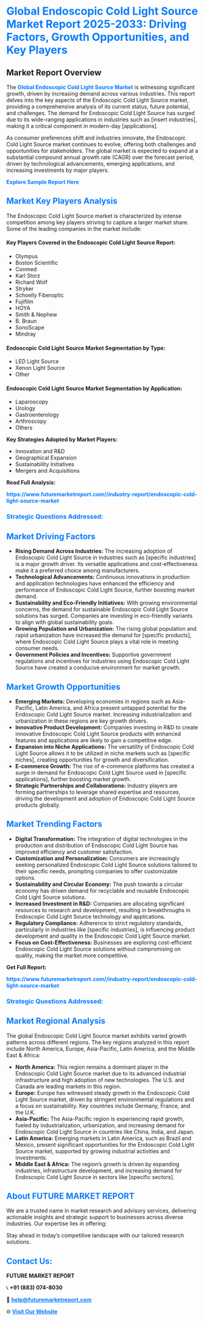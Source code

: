 <h1 style="color: #007BFF;">Global Endoscopic Cold Light Source Market Report 2025-2033: Driving Factors, Growth Opportunities, and Key Players</h1>

<section id="overview">
<h2>Market Report Overview</h2>
<p>The <a href="https://www.futuremarketreport.com//industry-report/endoscopic-cold-light-source-market" style="color: #007BFF; text-decoration: none;"><strong>Global Endoscopic Cold Light Source Market</strong></a> is witnessing significant growth, driven by increasing demand across various industries. This report delves into the key aspects of the Endoscopic Cold Light Source market, providing a comprehensive analysis of its current status, future potential, and challenges. The demand for Endoscopic Cold Light Source has surged due to its wide-ranging applications in industries such as [insert industries], making it a critical component in modern-day [applications].</p>
<p>As consumer preferences shift and industries innovate, the Endoscopic Cold Light Source market continues to evolve, offering both challenges and opportunities for stakeholders. The global market is expected to expand at a substantial compound annual growth rate (CAGR) over the forecast period, driven by technological advancements, emerging applications, and increasing investments by major players.</p>
</section>

<section id="overview">
<p><a href="https://www.futuremarketreport.com//request-sample/reportId=80130" style="color: #007BFF; text-decoration: none;"><strong>Explore Sample Report Here</strong></a></p>
</section>

<section id="key-players">
<h2 style="color: #007BFF;">Market Key Players Analysis</h2>
<p>The Endoscopic Cold Light Source market is characterized by intense competition among key players striving to capture a larger market share. Some of the leading companies in the market include:</p>
<h4>Key Players Covered in the Endoscopic Cold Light Source Report:</h4>
<ul><li>Olympus</li><li>Boston Scientific</li><li>Conmed</li><li>Karl Storz</li><li>Richard Wolf</li><li>Stryker</li><li>Schoelly Fiberoptic</li><li>Fujifilm</li><li>HOYA</li><li>Smith &amp; Nephew</li><li>B. Braun</li><li>SonoScape</li><li>Mindray</li></ul>
<h4>Endoscopic Cold Light Source Market Segmentation by Type:</h4>
<ul><li>LED Light Source</li><li>Xenon Light Source</li><li>Other</li></ul>

<h4>Endoscopic Cold Light Source Market Segmentation by Application:</h4>
<ul><li>Laparoscopy</li><li>Urology</li><li>Gastroenterology</li><li>Arthroscopy</li><li>Others</li></ul>
<p><strong>Key Strategies Adopted by Market Players:</strong></p>
<ul>
<li>Innovation and R&D</li>
<li>Geographical Expansion</li>
<li>Sustainability Initiatives</li>
<li>Mergers and Acquisitions</li>
</ul>
</section>

<section>
<p><strong>Read Full Analysis: </strong></p><a href="https://www.futuremarketreport.com//industry-report/endoscopic-cold-light-source-market" style="color: #007BFF; text-decoration: none;"><strong>https://www.futuremarketreport.com//industry-report/endoscopic-cold-light-source-market</strong></a>
<h3 style="color: #007BFF;">Strategic Questions Addressed:</h3>
</section>

<section id="driving-factors">
<h2 style="color: #007BFF;">Market Driving Factors</h2>
<ul>
<li><strong>Rising Demand Across Industries:</strong> The increasing adoption of Endoscopic Cold Light Source in industries such as [specific industries] is a major growth driver. Its versatile applications and cost-effectiveness make it a preferred choice among manufacturers.</li>
<li><strong>Technological Advancements:</strong> Continuous innovations in production and application technologies have enhanced the efficiency and performance of Endoscopic Cold Light Source, further boosting market demand.</li>
<li><strong>Sustainability and Eco-Friendly Initiatives:</strong> With growing environmental concerns, the demand for sustainable Endoscopic Cold Light Source solutions has surged. Companies are investing in eco-friendly variants to align with global sustainability goals.</li>
<li><strong>Growing Population and Urbanization:</strong> The rising global population and rapid urbanization have increased the demand for [specific products], where Endoscopic Cold Light Source plays a vital role in meeting consumer needs.</li>
<li><strong>Government Policies and Incentives:</strong> Supportive government regulations and incentives for industries using Endoscopic Cold Light Source have created a conducive environment for market growth.</li>
</ul>
</section>

<section id="growth-opportunities">
<h2 style="color: #007BFF;">Market Growth Opportunities</h2>
<ul>
<li><strong>Emerging Markets:</strong> Developing economies in regions such as Asia-Pacific, Latin America, and Africa present untapped potential for the Endoscopic Cold Light Source market. Increasing industrialization and urbanization in these regions are key growth drivers.</li>
<li><strong>Innovative Product Development:</strong> Companies investing in R&D to create innovative Endoscopic Cold Light Source products with enhanced features and applications are likely to gain a competitive edge.</li>
<li><strong>Expansion into Niche Applications:</strong> The versatility of Endoscopic Cold Light Source allows it to be utilized in niche markets such as [specific niches], creating opportunities for growth and diversification.</li>
<li><strong>E-commerce Growth:</strong> The rise of e-commerce platforms has created a surge in demand for Endoscopic Cold Light Source used in [specific applications], further boosting market growth.</li>
<li><strong>Strategic Partnerships and Collaborations:</strong> Industry players are forming partnerships to leverage shared expertise and resources, driving the development and adoption of Endoscopic Cold Light Source products globally.</li>
</ul>
</section>

<section id="trending-factors">
<h2 style="color: #007BFF;">Market Trending Factors</h2>
<ul>
<li><strong>Digital Transformation:</strong> The integration of digital technologies in the production and distribution of Endoscopic Cold Light Source has improved efficiency and customer satisfaction.</li>
<li><strong>Customization and Personalization:</strong> Consumers are increasingly seeking personalized Endoscopic Cold Light Source solutions tailored to their specific needs, prompting companies to offer customizable options.</li>
<li><strong>Sustainability and Circular Economy:</strong> The push towards a circular economy has driven demand for recyclable and reusable Endoscopic Cold Light Source solutions.</li>
<li><strong>Increased Investment in R&D:</strong> Companies are allocating significant resources to research and development, resulting in breakthroughs in Endoscopic Cold Light Source technology and applications.</li>
<li><strong>Regulatory Compliance:</strong> Adherence to strict regulatory standards, particularly in industries like [specific industries], is influencing product development and quality in the Endoscopic Cold Light Source market.</li>
<li><strong>Focus on Cost-Effectiveness:</strong> Businesses are exploring cost-efficient Endoscopic Cold Light Source solutions without compromising on quality, making the market more competitive.</li>
</ul>
</section>

<section>
<p><strong>Get Full Report: </strong></p><a href="https://www.futuremarketreport.com//industry-report/endoscopic-cold-light-source-market" style="color: #007BFF; text-decoration: none;"><strong>https://www.futuremarketreport.com//industry-report/endoscopic-cold-light-source-market</strong></a>
<h3 style="color: #007BFF;">Strategic Questions Addressed:</h3>
</section>


<section id="regional-analysis">
<h2 style="color: #007BFF;">Market Regional Analysis</h2>
<p>The global Endoscopic Cold Light Source market exhibits varied growth patterns across different regions. The key regions analyzed in this report include North America, Europe, Asia-Pacific, Latin America, and the Middle East & Africa:</p>
<ul>
<li><strong>North America:</strong> This region remains a dominant player in the Endoscopic Cold Light Source market due to its advanced industrial infrastructure and high adoption of new technologies. The U.S. and Canada are leading markets in this region.</li>
<li><strong>Europe:</strong> Europe has witnessed steady growth in the Endoscopic Cold Light Source market, driven by stringent environmental regulations and a focus on sustainability. Key countries include Germany, France, and the U.K.</li>
<li><strong>Asia-Pacific:</strong> The Asia-Pacific region is experiencing rapid growth, fueled by industrialization, urbanization, and increasing demand for Endoscopic Cold Light Source in countries like China, India, and Japan.</li>
<li><strong>Latin America:</strong> Emerging markets in Latin America, such as Brazil and Mexico, present significant opportunities for the Endoscopic Cold Light Source market, supported by growing industrial activities and investments.</li>
<li><strong>Middle East & Africa:</strong> The region’s growth is driven by expanding industries, infrastructure development, and increasing demand for Endoscopic Cold Light Source in sectors like [specific sectors].</li>
</ul>
</section>

<footer>
<h2 style="color: #007BFF;">About FUTURE MARKET REPORT</h2>
<p>We are a trusted name in market research and advisory services, delivering actionable insights and strategic support to businesses across diverse industries. Our expertise lies in offering:</p>

<p>Stay ahead in today’s competitive landscape with our tailored research solutions.</p>

<h2 style="color: #007BFF;">Contact Us:</h2>
<p><strong>FUTURE MARKET REPORT</strong></p>
<p>📞 <strong>+91 (883) 074-8030</strong></p>
<p>📧 <strong><a href="mailto:help@futuremarketreport.com" style="color: #007BFF;">help@futuremarketreport.com</a></strong></p>
<p>🌐 <strong><a href="https://www.futuremarketreport.com/" style="color: #007BFF;">Visit Our Website</a></strong></p>
</footer>